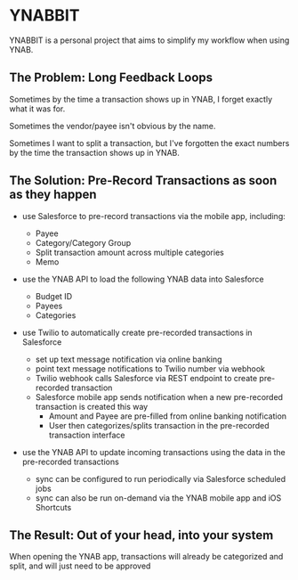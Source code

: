 # YNABBIT

YNABBIT is a personal project that aims to simplify my workflow when using YNAB.

## The Problem: Long Feedback Loops

Sometimes by the time a transaction shows up in YNAB, I forget exactly what it was for.

Sometimes the vendor/payee isn't obvious by the name.

Sometimes I want to split a transaction, but I've forgotten the exact numbers by the time the transaction shows up in YNAB.

## The Solution: Pre-Record Transactions as soon as they happen

- use Salesforce to pre-record transactions via the mobile app, including:

  - Payee
  - Category/Category Group
  - Split transaction amount across multiple categories
  - Memo

- use the YNAB API to load the following YNAB data into Salesforce

  - Budget ID
  - Payees
  - Categories

- use Twilio to automatically create pre-recorded transactions in Salesforce

  - set up text message notification via online banking
  - point text message notifications to Twilio number via webhook
  - Twilio webhook calls Salesforce via REST endpoint to create pre-recorded transaction
  - Salesforce mobile app sends notification when a new pre-recorded transaction is created this way
    - Amount and Payee are pre-filled from online banking notification
    - User then categorizes/splits transaction in the pre-recorded transaction interface

- use the YNAB API to update incoming transactions using the data in the pre-recorded transactions
  - sync can be configured to run periodically via Salesforce scheduled jobs
  - sync can also be run on-demand via the YNAB mobile app and iOS Shortcuts

## The Result: Out of your head, into your system

When opening the YNAB app, transactions will already be categorized and split, and will just need to be approved
